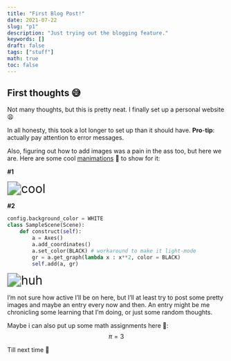 ```yaml
---
title: "First Blog Post!"
date: 2021-07-22
slug: "p1"
description: "Just trying out the blogging feature."
keywords: []
draft: false
tags: ["stuff"]
math: true
toc: false
---
```


## First thoughts 😅



Not many thoughts, but this is pretty neat. I finally set up a personal website 😩



In all honesty, this took a lot longer to set up than it should have. **Pro**-**tip**: actually pay attention to error messages.



Also, figuring out how to add images was a pain in the ass too, but here we are. Here are some cool [manimations](https://docs.manim.community/) 🎨 to show for it: 



**\#1** 

<img src="/img/cool.png" alt="cool" style="zoom:200%;" />



**#2**

```python
config.background_color = WHITE
class SampleScene(Scene):
    def construct(self):
        a = Axes()
        a.add_coordinates()
        a.set_color(BLACK) # workaround to make it light-mode
        gr = a.get_graph(lambda x : x**2, color = BLACK)
        self.add(a, gr)
```

<img src="/img/huh.png" alt="huh" style="zoom:200%;" />

I’m not sure how active I’ll be on here, but I’ll at least try to post some pretty images and maybe an entry every now and then. An entry might be me chronicling some learning that I’m doing, or just some random thoughts.



Maybe i can also put up some math assignments here 🤩:
$$
\pi = 3
$$






Till next time 👋

